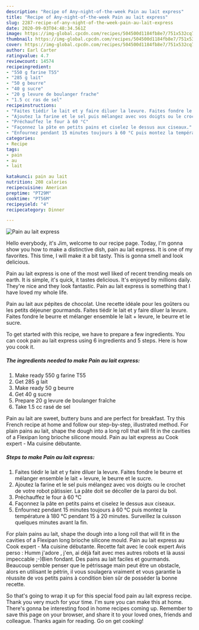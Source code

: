 ```yaml
---
description: "Recipe of Any-night-of-the-week Pain au lait express"
title: "Recipe of Any-night-of-the-week Pain au lait express"
slug: 2287-recipe-of-any-night-of-the-week-pain-au-lait-express
date: 2020-09-03T04:48:34.561Z
image: https://img-global.cpcdn.com/recipes/504500d1184fb8e7/751x532cq70/pain-au-lait-express-photo-principale-de-la-recette.jpg
thumbnail: https://img-global.cpcdn.com/recipes/504500d1184fb8e7/751x532cq70/pain-au-lait-express-photo-principale-de-la-recette.jpg
cover: https://img-global.cpcdn.com/recipes/504500d1184fb8e7/751x532cq70/pain-au-lait-express-photo-principale-de-la-recette.jpg
author: Earl Carter
ratingvalue: 4.7
reviewcount: 14574
recipeingredient:
- "550 g farine T55"
- "285 g lait"
- "50 g beurre"
- "40 g sucre"
- "20 g levure de boulanger frache"
- "1.5 cc ras de sel"
recipeinstructions:
- "Faites tiédir le lait et y faire diluer la levure. Faites fondre le beurre et mélanger ensemble le lait + levure, le beurre et le sucre."
- "Ajoutez la farine et le sel puis mélangez avec vos doigts ou le crochet de votre robot pâtissier. La pâte doit se décoller de la paroi du bol."
- "Préchauffez le four à 60 °C"
- "Façonnez la pâte en petits pains et ciselez le dessus aux ciseaux."
- "Enfournez pendant 15 minutes toujours à 60 °C puis montez la température à 180 °C pendant 15 à 20 minutes. Surveillez la cuisson quelques minutes avant la fin."
categories:
- Recipe
tags:
- pain
- au
- lait

katakunci: pain au lait 
nutrition: 208 calories
recipecuisine: American
preptime: "PT29M"
cooktime: "PT56M"
recipeyield: "4"
recipecategory: Dinner

---
```



![Pain au lait express](https://img-global.cpcdn.com/recipes/504500d1184fb8e7/751x532cq70/pain-au-lait-express-photo-principale-de-la-recette.jpg)

Hello everybody, it's Jim, welcome to our recipe page. Today, I'm gonna show you how to make a distinctive dish, pain au lait express. It is one of my favorites. This time, I will make it a bit tasty. This is gonna smell and look delicious.

Pain au lait express is one of the most well liked of recent trending meals on earth. It is simple, it's quick, it tastes delicious. It's enjoyed by millions daily. They're nice and they look fantastic. Pain au lait express is something that I have loved my whole life.

Pain au lait aux pépites de chocolat. Une recette idéale pour les goûters ou les petits déjeuner gourmands. Faites tiédir le lait et y faire diluer la levure. Faites fondre le beurre et mélanger ensemble le lait + levure, le beurre et le sucre.


To get started with this recipe, we have to prepare a few ingredients. You can cook pain au lait express using 6 ingredients and 5 steps. Here is how you cook it.

<!--inarticleads1-->

##### The ingredients needed to make Pain au lait express:

1. Make ready 550 g farine T55
1. Get 285 g lait
1. Make ready 50 g beurre
1. Get 40 g sucre
1. Prepare 20 g levure de boulanger fraîche
1. Take 1.5 cc rasé de sel


Pain au lait are sweet, buttery buns and are perfect for breakfast. Try this French recipe at home and follow our step-by-step, illustrated method. For plain pains au lait, shape the dough into a long roll that will fit in the cavities of a Flexipan long brioche silicone mould. Pain au lait express au Cook expert - Ma cuisine débutante. 

<!--inarticleads2-->

##### Steps to make Pain au lait express:

1. Faites tiédir le lait et y faire diluer la levure. Faites fondre le beurre et mélanger ensemble le lait + levure, le beurre et le sucre.
1. Ajoutez la farine et le sel puis mélangez avec vos doigts ou le crochet de votre robot pâtissier. La pâte doit se décoller de la paroi du bol.
1. Préchauffez le four à 60 °C
1. Façonnez la pâte en petits pains et ciselez le dessus aux ciseaux.
1. Enfournez pendant 15 minutes toujours à 60 °C puis montez la température à 180 °C pendant 15 à 20 minutes. Surveillez la cuisson quelques minutes avant la fin.


For plain pains au lait, shape the dough into a long roll that will fit in the cavities of a Flexipan long brioche silicone mould. Pain au lait express au Cook expert - Ma cuisine débutante. Recette fait avec le cook expert Avis perso : Humm j&#39;adore , j&#39;en, ai déjà fait avec mes autres robots et là aussi impeccable ;-)Bien fondant. Des pains au lait faciles et gourmands. Beaucoup semble penser que le pétrissage main peut être un obstacle, alors en utilisant le pétrin, il vous soulagera vraiment et vous garantie la réussite de vos petits pains à condition bien sûr de posséder la bonne recette. 

So that's going to wrap it up for this special food pain au lait express recipe. Thank you very much for your time. I'm sure you can make this at home. There's gonna be interesting food in home recipes coming up. Remember to save this page on your browser, and share it to your loved ones, friends and colleague. Thanks again for reading. Go on get cooking!
